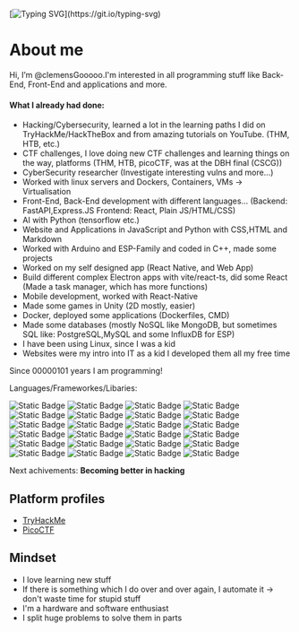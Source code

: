  [![Typing SVG](https://readme-typing-svg.demolab.com?font=Fira+Code&duration=3000&pause=1000&color=008B18&random=false&width=610&separator=%3C&lines=%24+whoami%3C%3E+I'm+a+German+student%3C%3E+I'm+interested+in+anything+connected+with+IT%3C%3E+In+German+we+say+%22Informationstechnik%22+-;)](https://git.io/typing-svg) 
 
# About me

Hi, I’m @clemensGooooo.I'm interested in all programming stuff like Back-End, Front-End and applications and more.

#### What I already had done:
- Hacking/Cybersecurity, learned a lot in the learning paths I did on TryHackMe/HackTheBox and from amazing tutorials on YouTube. (THM, HTB, etc.)
- CTF challenges, I love doing new CTF challenges and learning things on the way, platforms (THM, HTB, picoCTF, was at the DBH final (CSCG))
- CyberSecurity researcher (Investigate interesting vulns and more...)
- Worked with linux servers and Dockers, Containers, VMs -> Virtualisation
- Front-End, Back-End development with different languages... (Backend: FastAPI,Express.JS Frontend: React, Plain JS/HTML/CSS)
- AI with Python (tensorflow etc.)
- Website and Applications in JavaScript and Python with CSS,HTML and Markdown
- Worked with Arduino and ESP-Family and coded in C++, made some projects
- Worked on my self designed app (React Native, and Web App)
- Build different complex Electron apps with vite/react-ts, did some React (Made a task manager, which has more functions)
- Mobile development, worked with React-Native
- Made some games in Unity (2D mostly, easier)
- Docker, deployed some applications (Dockerfiles, CMD)
- Made some databases (mostly NoSQL like MongoDB, but sometimes SQL like: PostgreSQL,MySQL and some InfluxDB for ESP) 
- I have been using Linux, since I was a kid
- Websites were my intro into IT as a kid I developed them all my free time

Since 00000101 years I am programming!

Languages/Frameworkes/Libaries:

![Static Badge](https://img.shields.io/badge/%3C%2F%3E-Java_Script-red?style=flat&logo=javascript)
![Static Badge](https://img.shields.io/badge/%3C%2F%3E-Python-yellow?style=flat&logo=python&logoColor=yellow)
![Static Badge](https://img.shields.io/badge/%3C%2F%3E-C-white?style=flat&logo=c&logoColor=lightblue)
![Static Badge](https://img.shields.io/badge/%3C%2F%3E-C%2B%2B-purple?style=flat&logo=C%2B%2B&logoColor=lightblue)
![Static Badge](https://img.shields.io/badge/Markdown-purple?style=flat&logo=markdown&logoColor=lightblue)
![Static Badge](https://img.shields.io/badge/CSS-green?style=flat&logo=css3)
![Static Badge](https://img.shields.io/badge/HTML-darkblue?style=flat&logo=html5)
![Static Badge](https://img.shields.io/badge/%3C%2F%3E-TypeScript-blue?style=flat&logo=typescript)
![Static Badge](https://img.shields.io/badge/%3C%2F%3E-Node.JS-darkgreen?style=flat&logo=node.js)
![Static Badge](https://img.shields.io/badge/SQL-olive)
![Static Badge](https://img.shields.io/badge/%3C%2F%3E-React-dodgerblue?logo=react)
![Static Badge](https://img.shields.io/badge/%3C%2F%3E-Arduino-white?logo=arduino)
![Static Badge](https://img.shields.io/badge/JSON-yellow?logo=json)
![Static Badge](https://img.shields.io/badge/Express-lightgreen)
![Static Badge](https://img.shields.io/badge/Flask-grey?logo=flask)
![Static Badge](https://img.shields.io/badge/Tensorflow-orange?logo=tensorflow&logoColor=white)
![Static Badge](https://img.shields.io/badge/numpy-olive?logo=numpy&logoColor=white)
![Static Badge](https://img.shields.io/badge/pandas-cyan?logo=pandas&logoColor=black)
![Static Badge](https://img.shields.io/badge/mongoose-darkgreen?logo=mongoose)
![Static Badge](https://img.shields.io/badge/Unix-darkred?logo=linux&logoColor=white)
![Static Badge](https://img.shields.io/badge/Bash_Scripting-gold)
![Static Badge](https://img.shields.io/badge/Regex-slateblue)
![Static Badge](https://img.shields.io/badge/Golang-Go-blue?labelColor=lightblue)
![Static Badge](https://img.shields.io/badge/Docker-white?logo=docker)

Next achivements:
**Becoming better in hacking**

## Platform profiles

- [TryHackMe](https://tryhackme.com/p/cle.hack)
- [PicoCTF](https://play.picoctf.org/users/Clemens_Gooooo)

## Mindset

- I love learning new stuff
- If there is something which I do over and over again, I automate it -> don't waste time for stupid stuff
- I'm a hardware and software enthusiast
- I split huge problems to solve them in parts

 
